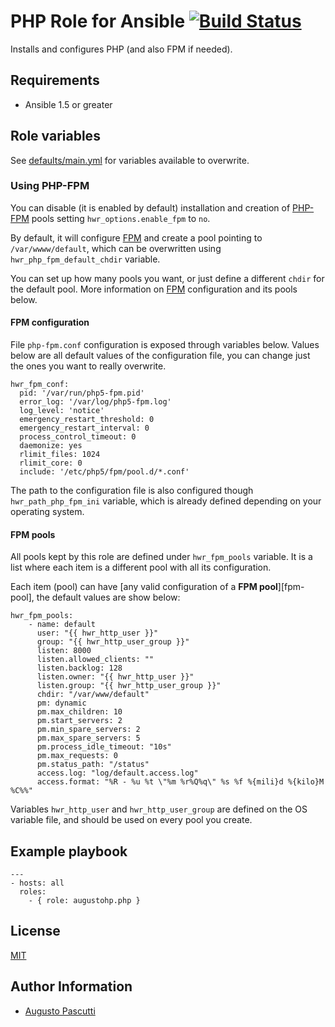 # PHP Role for Ansible [![Build Status](https://travis-ci.org/augustohp/ansible-role-php.svg?branch=master)](https://travis-ci.org/augustohp/ansible-role-php)

Installs and configures PHP (and also FPM if needed).

## Requirements

- Ansible 1.5 or greater

## Role variables

See [defaults/main.yml][1] for variables available to overwrite.

### Using PHP-FPM

You can disable (it is enabled by default) installation and creation of
[PHP-FPM][fpm] pools setting `hwr_options.enable_fpm` to `no`.

By default, it will configure [FPM][] and create a pool pointing to
`/var/wwww/default`, which can be overwritten using `hwr_php_fpm_default_chdir`
variable.

You can set up how many pools you want, or just define a different `chdir` for
the default pool. More information on [FPM][] configuration and its pools below.

#### FPM configuration

File `php-fpm.conf` configuration is exposed through variables below.
Values below are all default values of the configuration file, you can
change just the ones you want to really overwrite.

    hwr_fpm_conf:
      pid: '/var/run/php5-fpm.pid'
      error_log: '/var/log/php5-fpm.log'
      log_level: 'notice'
      emergency_restart_threshold: 0
      emergency_restart_interval: 0
      process_control_timeout: 0
      daemonize: yes
      rlimit_files: 1024
      rlimit_core: 0
      include: '/etc/php5/fpm/pool.d/*.conf'

The path to the configuration file is also configured though `hwr_path_php_fpm_ini`
variable, which is already defined depending on your operating system.

#### FPM pools

All pools kept by this role are defined under `hwr_fpm_pools` variable. It is a list
where each item is a different pool with all its configuration.

Each item (pool) can have [any valid configuration of a **FPM pool**][fpm-pool], the
default values are show below:

    hwr_fpm_pools:
        - name: default
          user: "{{ hwr_http_user }}"
          group: "{{ hwr_http_user_group }}"
          listen: 8000
          listen.allowed_clients: ""
          listen.backlog: 128
          listen.owner: "{{ hwr_http_user }}"
          listen.group: "{{ hwr_http_user_group }}"
          chdir: "/var/www/default"
          pm: dynamic
          pm.max_children: 10
          pm.start_servers: 2
          pm.min_spare_servers: 2
          pm.max_spare_servers: 5
          pm.process_idle_timeout: "10s"
          pm.max_requests: 0
          pm.status_path: "/status"
          access.log: "log/default.access.log"
          access.format: "%R - %u %t \"%m %r%Q%q\" %s %f %{mili}d %{kilo}M %C%%"

Variables `hwr_http_user` and `hwr_http_user_group` are defined on the OS variable
file, and should be used on every pool you create.

## Example playbook

    ---
    - hosts: all
      roles:
        - { role: augustohp.php }

## License

[MIT][2]

## Author Information

- [Augusto Pascutti][3]

[1]: https://github.com/augustohp/ansible-role-php/blob/master/defaults/main.yml
[2]: https://github.com/augustohp/ansible-role-php/blob/master/LICENSE
[3]: https://github.com/augustohp
[fpm]: http://br1.php.net/manual/en/book.fpm.php "PHP Manual: FastCGI Process Manager"
[fpm-conf]: http://php.net/manual/en/install.fpm.configuration.php "PHP Manual: FPM Configuration"
